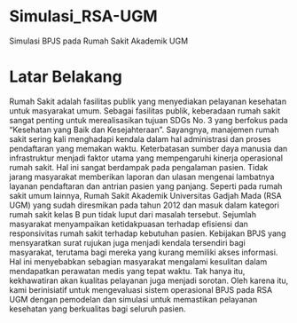 # Simulasi_RSA-UGM
Simulasi BPJS pada Rumah Sakit Akademik UGM

# Latar Belakang
Rumah Sakit adalah fasilitas publik yang menyediakan pelayanan kesehatan untuk masyarakat umum. Sebagai fasilitas publik, keberadaan rumah sakit sangat penting untuk merealisasikan tujuan SDGs No. 3 yang berfokus pada “Kesehatan yang Baik dan Kesejahteraan”. Sayangnya, manajemen rumah sakit sering kali menghadapi kendala dalam hal administrasi dan proses pendaftaran yang memakan waktu. Keterbatasan sumber daya manusia dan infrastruktur menjadi faktor utama yang mempengaruhi kinerja operasional rumah sakit. Hal ini sangat berdampak pada pengalaman pasien. Tidak jarang masyarakat memberikan laporan dan ulasan mengenai lambatnya layanan pendaftaran dan antrian pasien yang panjang. Seperti pada rumah sakit umum lainnya, Rumah Sakit Akademik Universitas Gadjah Mada (RSA UGM) yang sudah diresmikan pada tahun 2012 dan masuk dalam kategori rumah sakit kelas B pun tidak luput dari masalah tersebut.  Sejumlah masyarakat menyampaikan ketidakpuasan terhadap efisiensi dan responsivitas rumah sakit terhadap kebutuhan pasien. Kebijakan BPJS yang mensyaratkan surat rujukan juga menjadi kendala tersendiri bagi masyarakat, terutama bagi mereka yang kurang memiliki akses informasi. Hal ini menyebabkan sebagian masyarakat mengalami kesulitan dalam mendapatkan perawatan medis yang tepat waktu. Tak hanya itu, kekhawatiran akan kualitas pelayanan juga menjadi sorotan. Oleh karena itu, kami berinisiatif untuk mengevaluasi  sistem operasional  BPJS pada RSA UGM dengan pemodelan dan simulasi untuk memastikan pelayanan kesehatan yang berkualitas bagi seluruh pasien.
